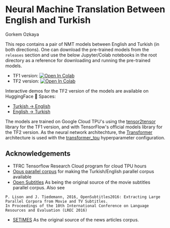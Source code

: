 # Neural Machine Translation Between English and Turkish
Gorkem Ozkaya


This repo contains a pair of NMT models between English and Turkish (in both directions). One can download the pre-trained models from the `releases` section and use the below Jupyter/Colab notebooks in the root directory as a reference for downloading and running the pre-trained models. 

* TF1 version: [![Open In Colab](https://colab.research.google.com/assets/colab-badge.svg)](https://colab.research.google.com/github/gorkemozkaya/nmt-en-tr/blob/master/Turkish_English_NMT.ipynb) 
* TF2 version: [![Open In Colab](https://colab.research.google.com/assets/colab-badge.svg)](https://github.com/gorkemozkaya/nmt-en-tr/blob/master/Turkish_English_NMT_tf2.ipynb)

Interactive demos for the TF2 version of the models are available on HuggingFace 🤗 Spaces:
* [Turkish -> English](https://gorkemozkaya-turkish-english-nmt.hf.space)
* [English -> Turkish](https://gorkemozkaya-english-turkish-nmt.hf.space)


The models are trained on Google Cloud TPU's using the [tensor2tensor](https://github.com/tensorflow/tensor2tensor) library for the TF1 version, and with TensorFlow's official models library for the TF2 version.   As the neural network architechture, the  [Transformer](https://papers.nips.cc/paper/7181-attention-is-all-you-need.pdf) architecture is used with the [transformer_tpu](https://github.com/tensorflow/tensor2tensor/blob/c8fe559e0b357389d8754474e1306b6ca9afc4f3/tensor2tensor/models/transformer.py#L2576) hyperparameter configuration. 

## Acknowledgements
* TFRC Tensorflow Research Cloud program for cloud TPU hours 
* [Opus parallel corpus](http://opus.nlpl.eu) for making the Turkish/English parallel corpus available
* [Open Subtitles](http://www.opensubtitles.org) As being the original source of the movie subtitles parallel corpus. Also see 
```
P. Lison and J. Tiedemann, 2016, OpenSubtitles2016: Extracting Large Parallel Corpora from Movie and TV Subtitles. 
In Proceedings of the 10th International Conference on Language Resources and Evaluation (LREC 2016)
````
* [SETIMES](http://www.setimes.com) As the original source of the news articles corpus. 
